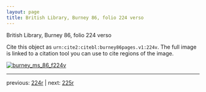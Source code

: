 ```yaml
---
layout: page
title: British Library, Burney 86, folio 224 verso
---
```


British Library, Burney 86, folio 224 verso

Cite this object as `urn:cite2:citebl:burney86pages.v1:224v`.  The full image is linked to a citation tool you can use to cite regions of the image.

[![burney_ms_86_f224v](http://www.homermultitext.org/iipsrv?IIIF=/project/homer/pyramidal/deepzoom/citebl/burney86imgs/v1/burney_ms_86_f224v.tif/full/800,/0/default.jpg)](http://www.homermultitext.org/ict2/?urn=urn:cite2:citebl:burney86imgs.v1:burney_ms_86_f224v) 

---

previous:  [224r](../224r/) | next: [225r](../225r/)